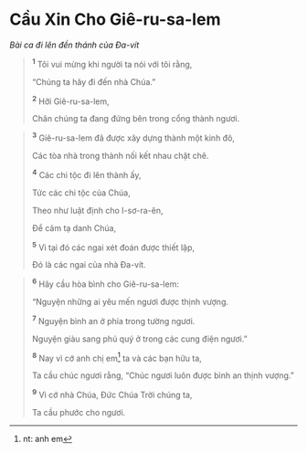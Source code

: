 # Cầu Xin Cho Giê-ru-sa-lem
*Bài ca đi lên đền thánh của Ða-vít*

> <sup><b>1</b></sup> Tôi vui mừng khi người ta nói với tôi rằng,
> 
> “Chúng ta hãy đi đến nhà Chúa.”
> 
> <sup><b>2</b></sup> Hỡi Giê-ru-sa-lem,
> 
> Chân chúng ta đang đứng bên trong cổng thành ngươi.
>


> <sup><b>3</b></sup> Giê-ru-sa-lem đã được xây dựng thành một kinh đô,
> 
> Các tòa nhà trong thành nối kết nhau chặt chẽ.
> 
> <sup><b>4</b></sup> Các chi tộc đi lên thành ấy,
> 
> Tức các chi tộc của Chúa,
> 
> Theo như luật định cho I-sơ-ra-ên,
> 
> Ðể cảm tạ danh Chúa,
> 
> <sup><b>5</b></sup> Vì tại đó các ngai xét đoán được thiết lập,
> 
> Ðó là các ngai của nhà Ða-vít.
>


> <sup><b>6</b></sup> Hãy cầu hòa bình cho Giê-ru-sa-lem:
> 
> “Nguyện những ai yêu mến ngươi được thịnh vượng.
> 
> <sup><b>7</b></sup> Nguyện bình an ở phía trong tường ngươi.
> 
> Nguyện giàu sang phú quý ở trong các cung điện ngươi.”
> 
> <sup><b>8</b></sup> Nay vì cớ anh chị em[^1] ta và các bạn hữu ta,
> 
> Ta cầu chúc ngươi rằng, “Chúc ngươi luôn được bình an thịnh vượng.”
> 
> <sup><b>9</b></sup> Vì cớ nhà Chúa, Ðức Chúa Trời chúng ta,
> 
> Ta cầu phước cho ngươi.
>

[^1]: nt: anh em
